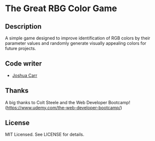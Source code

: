 # The Great RBG Color Game

## Description

A simple game designed to improve identification of RGB colors by their parameter values and randomly generate visually appealing colors for future projects.

## Code writer

- [Joshua Carr](https://github.com/JCarr719)

## Thanks

A big thanks to Colt Steele and the Web Developer Bootcamp!(https://www.udemy.com/the-web-developer-bootcamp/)

## License

MIT Licensed. See LICENSE for details.
